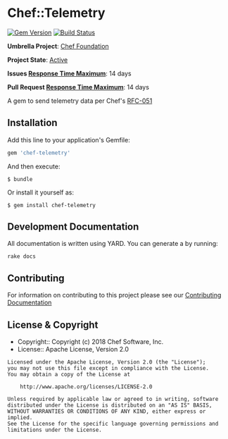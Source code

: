 # Chef::Telemetry
[![Gem Version](https://badge.fury.io/rb/chef-telemetry.svg)](https://rubygems.org/gems/chef-telemetry)
[![Build Status](https://travis-ci.org/chef/chef-telemetry.svg?branch=master)](https://travis-ci.org/chef/chef-telemetry)

**Umbrella Project**: [Chef Foundation](https://github.com/chef/chef-oss-practices/blob/master/projects/chef-foundation.md)

**Project State**: [Active](https://github.com/chef/chef-oss-practices/blob/master/repo-management/repo-states.md#active)

**Issues [Response Time Maximum](https://github.com/chef/chef-oss-practices/blob/master/repo-management/repo-states.md)**: 14 days

**Pull Request [Response Time Maximum](https://github.com/chef/chef-oss-practices/blob/master/repo-management/repo-states.md)**: 14 days

A gem to send telemetry data per Chef's [RFC-051](https://github.com/chef/chef-rfc/blob/master/rfc051-telemetry.md)

## Installation

Add this line to your application's Gemfile:

```ruby
gem 'chef-telemetry'
```

And then execute:

    $ bundle

Or install it yourself as:

    $ gem install chef-telemetry

## Development Documentation

All documentation is written using YARD. You can generate a by running:

```
rake docs
```

## Contributing

For information on contributing to this project please see our [Contributing Documentation](https://github.com/chef/chef/blob/master/CONTRIBUTING.md)

## License & Copyright

- Copyright:: Copyright (c) 2018 Chef Software, Inc.
- License:: Apache License, Version 2.0

```text
Licensed under the Apache License, Version 2.0 (the "License");
you may not use this file except in compliance with the License.
You may obtain a copy of the License at

    http://www.apache.org/licenses/LICENSE-2.0

Unless required by applicable law or agreed to in writing, software
distributed under the License is distributed on an "AS IS" BASIS,
WITHOUT WARRANTIES OR CONDITIONS OF ANY KIND, either express or implied.
See the License for the specific language governing permissions and
limitations under the License.
```
